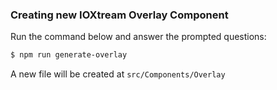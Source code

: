 ### Creating new IOXtream Overlay Component

Run the command below and answer the prompted questions:

``` bash
$ npm run generate-overlay
```

A new file will be created at `src/Components/Overlay`
